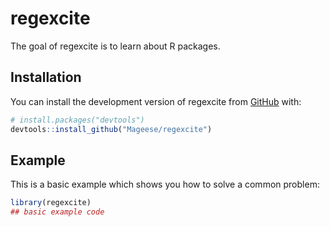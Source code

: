 
# regexcite

<!-- badges: start -->
<!-- badges: end -->

The goal of regexcite is to learn about R packages.

## Installation

You can install the development version of regexcite from [GitHub](https://github.com/) with:

``` r
# install.packages("devtools")
devtools::install_github("Mageese/regexcite")
```

## Example

This is a basic example which shows you how to solve a common problem:

``` r
library(regexcite)
## basic example code
```

